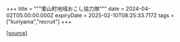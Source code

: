 +++
title = """栗山町地域おこし協力隊"""
date = 2024-04-02T05:00:00.000Z
expiryDate = 2025-02-10T08:25:33.717Z
tags = ["kuriyama","recruit"]
+++


[[source]](https://www.town.kuriyama.hokkaido.jp/soshiki/31/630.html)
